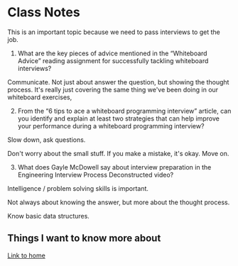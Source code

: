 # Class Notes

This is an important topic because we need to pass interviews to get the job.

1. What are the key pieces of advice mentioned in the “Whiteboard Advice” reading assignment for successfully tackling whiteboard interviews?

Communicate.  Not just about answer the question, but showing the thought process.  It's really just covering the same thing we've been doing in our whiteboard exercises,

2. From the “6 tips to ace a whiteboard programming interview” article, can you identify and explain at least two strategies that can help improve your performance during a whiteboard programming interview?

Slow down, ask questions.

Don't worry about the small stuff.  If you make a mistake, it's okay.  Move on.

3. What does Gayle McDowell say about interview preparation in the Engineering Interview Process Deconstructed video?

Intelligence / problem solving skills is important.

Not always about knowing the answer, but more about the thought process.

Know basic data structures.


## Things I want to know more about

[Link to home](https://mikeshen7.github.io/reading-notes)
